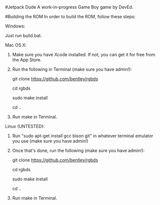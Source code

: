 #Jetpack Dude
A work-in-progress Game Boy game by DevEd.

#Building the ROM
In order to build the ROM, follow these steps:

Windows:

Just run build.bat.

Mac OS X:

1. Make sure you have Xcode installed. If not, you can get it for free from the App Store.

2. Run the following in Terminal (make sure you have admin!):

   git clone https://github.com/bentley/rgbds

   cd rgbds

   sudo make install

   cd ..

3. Run make in Terminal.

Linux (UNTESTED):

1. Run "sudo apt-get install gcc bison git" in whatever terminal emulator you use (make sure you have admin!)

2. Once that's done, run the following (make sure you have admin!):

   git clone https://github.com/bentley/rgbds

   cd rgbds

   sudo make install

   cd ..

3. Run make in Terminal.

